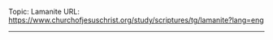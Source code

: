 Topic: Lamanite
URL: https://www.churchofjesuschrist.org/study/scriptures/tg/lamanite?lang=eng

---

